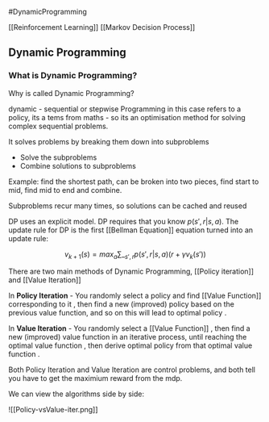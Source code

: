 #DynamicProgramming

[[Reinforcement Learning]] [[Markov Decision Process]]

## Dynamic Programming

### What is Dynamic Programming?

Why is called Dynamic Programming?

dynamic - sequential or stepwise
Programming in this case refers to a policy, its a tems from maths - 
so its an optimisation method for solving complex sequential problems.

It solves problems by breaking them down into subproblems
- Solve the subproblems
- Combine solutions to subproblems

Example: find the shortest path, can be broken into two pieces, find start to mid, find mid to end and combine.

Subproblems recur many times, so solutions can be cached and reused

DP uses an explicit model. DP requires that you know $p(s′,r|s,a)$. The update rule for DP is the first [[Bellman Equation]] equation turned into an update rule:

$$v_{k+1}(s) = {max}_{a} \sum\__{s',r} p(s',r|s,a)(r + \gamma v_{k}(s'))$$



There are two main methods of Dynamic Programming, [[Policy iteration]] and [[Value Iteration]]

In **Policy Iteration** \- You randomly select a policy and find [[Value Function]] corresponding to it , then find a new (improved) policy based on the previous value function, and so on this will lead to optimal policy .

In **Value Iteration** \- You randomly select a [[Value Function]] , then find a new (improved) value function in an iterative process, until reaching the optimal value function , then derive optimal policy from that optimal value function .

Both Policy Iteration and Value Iteration are control problems, and both tell you have to get the maximium reward from the mdp.

We can view the algorithms side by side:

![[Policy-vsValue-iter.png]]





